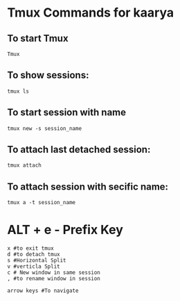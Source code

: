 # Tmux Commands for kaarya

## To start Tmux
```
Tmux
```

## To show sessions:
```
tmux ls

```

## To start session with name

```
tmux new -s session_name
```

## To attach last detached session:

```
tmux attach
```

## To attach session with secific name:

```
tmux a -t session_name
```

# ALT + e - Prefix Key

```
x #to exit tmux
d #to detach tmux 
s #Horizontal Split
v #verticla Split
c # New window in same session
, #to rename window in session

arrow keys #To navigate

```

 
